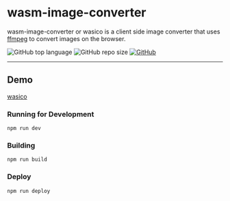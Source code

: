 # wasm-image-converter

wasm-image-converter or wasico is a client side image converter that uses [ffmpeg](https://www.ffmpeg.org) to convert images on the browser.

![GitHub top language](https://img.shields.io/github/languages/top/cccaaannn/wasm-image-converter?color=blue) ![GitHub repo size](https://img.shields.io/github/repo-size/cccaaannn/wasm-image-converter?color=orange) [![GitHub](https://img.shields.io/github/license/cccaaannn/wasm-image-converter?color=green)](https://github.com/cccaaannn/wasm-image-converter/blob/master/LICENSE)

---

## Demo
[wasico](https://cccaaannn.github.io/wasm-image-converter/)


### Running for Development
```shell
npm run dev
```

### Building
```shell
npm run build
```

### Deploy
```shell
npm run deploy
```
